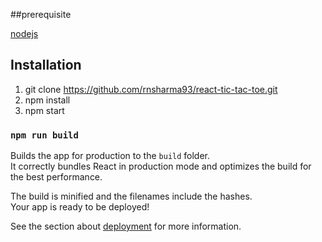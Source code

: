 ##prerequisite

[nodejs](https://nodejs.org/en/download/)


## Installation

1. git clone https://github.com/rnsharma93/react-tic-tac-toe.git
2. npm install
3. npm start


### `npm run build`

Builds the app for production to the `build` folder.<br />
It correctly bundles React in production mode and optimizes the build for the best performance.

The build is minified and the filenames include the hashes.<br />
Your app is ready to be deployed!

See the section about [deployment](https://facebook.github.io/create-react-app/docs/deployment) for more information.